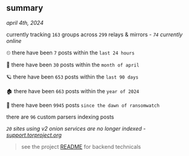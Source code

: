 
## summary
_april 4th, 2024_

currently tracking `163` groups across `299` relays & mirrors - _`74` currently online_

⏲ there have been `7` posts within the `last 24 hours`

🦈 there have been `30` posts within the `month of april`

🪐 there have been `653` posts within the `last 90 days`

🏚 there have been `663` posts within the `year of 2024`

🦕 there have been `9945` posts `since the dawn of ransomwatch`

there are `96` custom parsers indexing posts

_`20` sites using v2 onion services are no longer indexed - [support.torproject.org](https://support.torproject.org/onionservices/v2-deprecation/)_

> see the project [README](https://github.com/joshhighet/ransomwatch#ransomwatch--) for backend technicals

